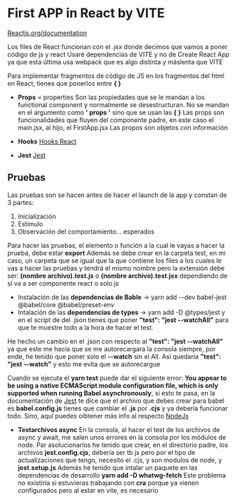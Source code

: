 # First APP in React by VITE

[Reactjs.org/documentation](https://es.legacy.reactjs.org/docs/getting-started.html)

Los files de React funcionan con el .jsx donde decimos que vamos a poner código de js y react
Usaré dependencias de VITE y no de Create React App ya que esta última usa webpack que es algo distinta y máslenta que VITE

Para implementar fragmentos de código de JS en los fragmentos del html en React, tienes que ponerlos entre **{ }**

- **Props** = properties
Son las propiedades que se le mandan a los functional component y normalmente se desestructuran. No se mandan en el argumento como **' props '** sino que se usan las **{ }**
Las props son funcionalidades que fluyen del componente padre, en este caso el main.jsx, al hijo, el FirstApp.jsx
Las propos son objetos con información

- **Hooks**
[Hooks React](https://es.legacy.reactjs.org/docs/hooks-intro.html)

- **Jest**
[Jest](https://jestjs.io/docs/getting-started)

## Pruebas

Las pruebas son se hacen antes de hacer el launch de la app y constan de 3 partes:

  1. Inicialización
  2. Estímulo
  3. Observación del comportamiento... esperados

Para hacer las pruebas, el elemento o función a la cual le vayas a hacer la prueba, debe estar **export**
Además se debe crear en la carpeta test, en mi caso, un carpeta que se igual que la que contiene los files a los cuales le vas a hacer las pruebas y tendrá el mismo nombre pero la extensión debe ser: **(nombre archivo).test.js** o **(nombre archivo).test.jsx** dependiendo de si va a ser componente react o solo js

- Instalación de las **dependencias de Bable** -> yarn add --dev babel-jest @babel/core @babel/preset-env
- Intalación de las **dependencias de types** -> yarn add -D @types/jest y en el script de del .json tienes que poner **"test": "jest --watchAll"** para que te muestre todo a la hora de hacer el test.

He hecho un cambio en el .json con respecto al **"test": "jest --watchAll"** ya que este me hacía que se me autorecargara la consola siempre, por ende, he tenido que poner solo el **--watch** sin el All. Así quedaría **"test": "jest --watch"** y esto me evita que se autorecargue

Cuando se ejecuta el **yarn test** puede dar el siguiente error: **You appear to be using a native ECMAScript module configuration file, which is only supported when running Babel asynchronously**, si esto te pasa, en la documentación de [Jest](https://jestjs.io/docs/getting-started) te dice que el archivo que debes crear para babel es **babel.config.js** tienes que cambiar el **.js** por **.cjs** y ya debería funcionar todo. Sino, aquí puedes oibtener más info al respecto [NodeJs](https://nodejs.org/docs/latest/api/modules.html#enabling)

- **Testarchivos async**
En la consola, al hacer el test de los archivos de async y await, me salen unos errores en la consola por los módulos de node. Par asolucionarlos he tenido que crear, en el directorio padre, los archivos **jest.config.cjs**, debería ser tb js pero por el tipo de actualizaciones que tengo, necesito el .cjs, y son modulos de node, y **jest.setup.js**
Además he tenido que intalar un paquete en las dependencias de desarrollo **yarn add -D whatwg-fetch**
Este problema no existiría si estuvieras trabajando con **cra** porque ya vienen configurados pero al estar en vite, es necesario
